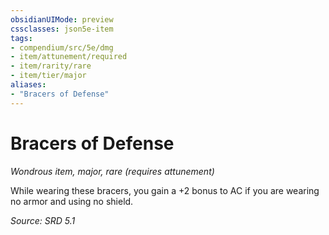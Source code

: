 ```yaml
---
obsidianUIMode: preview
cssclasses: json5e-item
tags:
- compendium/src/5e/dmg
- item/attunement/required
- item/rarity/rare
- item/tier/major
aliases: 
- "Bracers of Defense"
---
```

# Bracers of Defense
*Wondrous item, major, rare (requires attunement)*  


While wearing these bracers, you gain a +2 bonus to AC if you are wearing no armor and using no shield.

*Source: SRD 5.1*